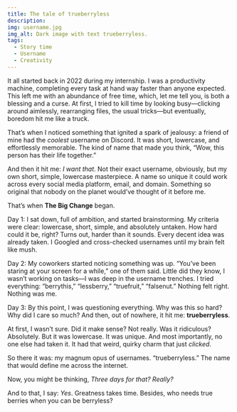 ```yaml
---
title: The tale of trueberryless 
description:
img: username.jpg
img_alt: Dark image with text trueberryless.
tags:
  - Story time
  - Username
  - Creativity
---
```


It all started back in 2022 during my internship. I was a productivity machine, completing every task at hand way faster than anyone expected. This left me with an abundance of free time, which, let me tell you, is both a blessing and a curse. At first, I tried to kill time by looking busy—clicking around aimlessly, rearranging files, the usual tricks—but eventually, boredom hit me like a truck.

That’s when I noticed something that ignited a spark of jealousy: a friend of mine had the _coolest_ username on Discord. It was short, lowercase, and effortlessly memorable. The kind of name that made you think, “Wow, this person has their life together.”

And then it hit me: _I want that_. Not their exact username, obviously, but my own short, simple, lowercase masterpiece. A name so unique it could work across every social media platform, email, and domain. Something so original that nobody on the planet would’ve thought of it before me.

That’s when **The Big Change** began.

Day 1: I sat down, full of ambition, and started brainstorming. My criteria were clear: lowercase, short, simple, and absolutely untaken. How hard could it be, right? Turns out, harder than it sounds. Every decent idea was already taken. I Googled and cross-checked usernames until my brain felt like mush.

Day 2: My coworkers started noticing something was up. “You’ve been staring at your screen for a while,” one of them said. Little did they know, I wasn’t working on tasks—I was deep in the username trenches. I tried everything: “berrythis,” “lessberry,” “truefruit,” “falsenut.” Nothing felt right. Nothing was me.

Day 3: By this point, I was questioning everything. Why was this so hard? Why did I care so much? And then, out of nowhere, it hit me: **trueberryless**.

At first, I wasn’t sure. Did it make sense? Not really. Was it ridiculous? Absolutely. But it was lowercase. It was unique. And most importantly, no one else had taken it. It had that weird, quirky charm that just _clicked_.

So there it was: my magnum opus of usernames. “trueberryless.” The name that would define me across the internet.

Now, you might be thinking, _Three days for that? Really?_

And to that, I say: _Yes_. Greatness takes time. Besides, who needs true berries when you can be berryless?


